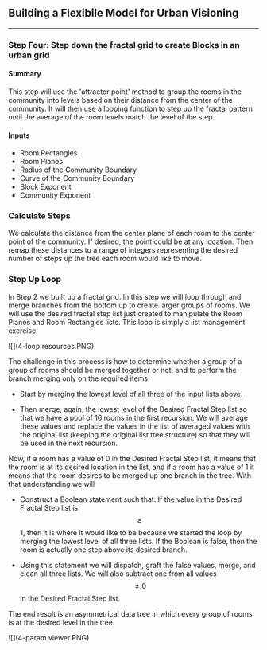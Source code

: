 ## Building a Flexibile Model for Urban Visioning 
---

### Step Four: Step down the fractal grid to create Blocks in an urban grid

#### Summary
This step will use the 'attractor point' method to group the rooms in the community into levels based on their distance from the center of the community. It will then use a looping function to step up the fractal pattern until the average of the room levels match the level of the step. 

#### Inputs
- Room Rectangles  
- Room Planes
- Radius of the Community Boundary
- Curve of the Community Boundary
- Block Exponent
- Community Exponent

### Calculate Steps
We calculate the distance from the center plane of each room to the center point of the community. If desired, the point could be at any location. Then remap these distances to a range of integers representing the desired number of steps up the tree each room would like to move.

### Step Up Loop
In Step 2 we built up a fractal grid. In this step we will loop through and merge branches from the bottom up to create larger groups of rooms. We will use the desired fractal step list just created to manipulate the Room Planes and Room Rectangles lists. This loop is simply a list management exercise. 

![](4-loop resources.PNG)

The challenge in this process is how to determine whether a group of a group of rooms should be merged together or not, and to perform the branch merging only on the required items. 

- Start by merging the lowest level of all three of the input lists above. 

- Then merge, again, the lowest level of the Desired Fractal Step list so that we have a pool of 16 rooms in the first recursion. We will average these values and replace the values in the list of averaged values with the original list (keeping the original list tree structure) so that they will be used in the next recursion.

Now, if a room has a value of 0 in the Desired Fractal Step list, it means that the room is at its desired location in the list, and if a room has a value of 1 it means that the room desires to be merged up one branch in the tree. With that understanding we will 

- Construct a Boolean statement such that: If the value in the Desired Fractal Step list is $$\geq$$ 1, then it is where it would like to be because we started the loop by merging the lowest level of all three lists. If the Boolean is false, then the room is actually one step above its desired branch. 

- Using this statement we will dispatch, graft the false values, merge, and clean all three lists. We will also subtract one from all values $$\neq 0$$ in the Desired Fractal Step list.

The end result is an asymmetrical data tree in which every group of rooms is at the desired level in the tree.

![](4-param viewer.PNG)